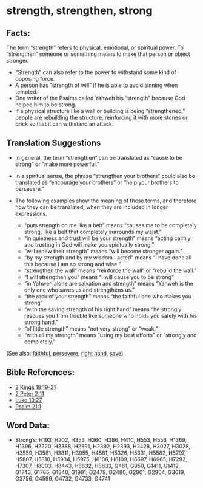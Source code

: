 # strength, strengthen, strong

## Facts:

The term “strength” refers to physical, emotional, or spiritual power. To “strengthen” someone or something means to make that person or object stronger.

* “Strength” can also refer to the power to withstand some kind of opposing force.
* A person has “strength of will” if he is able to avoid sinning when tempted.
* One writer of the Psalms called Yahweh his “strength” because God helped him to be strong.
* If a physical structure like a wall or building is being “strengthened,” people are rebuilding the structure, reinforcing it with more stones or brick so that it can withstand an attack.

## Translation Suggestions

* In general, the term “strengthen” can be translated as “cause to be strong” or “make more powerful.”
* In a spiritual sense, the phrase “strengthen your brothers” could also be translated as “encourage your brothers” or “help your brothers to persevere.”
* The following examples show the meaning of these terms, and therefore how they can be translated, when they are included in longer expressions.

    * “puts strength on me like a belt” means “causes me to be completely strong, like a belt that completely surrounds my waist.”
    * “in quietness and trust will be your strength” means “acting calmly and trusting in God will make you spiritually strong.”
    * “will renew their strength” means “will become stronger again.”
    * “by my strength and by my wisdom I acted” means “I have done all this because I am so strong and wise.”
    * “strengthen the wall” means “reinforce the wall” or “rebuild the wall.”
    * “I will strengthen you” means “I will cause you to be strong”
    * “in Yahweh alone are salvation and strength” means “Yahweh is the only one who saves us and strengthens us.”
    * “the rock of your strength” means “the faithful one who makes you strong”
    * “with the saving strength of his right hand” means “he strongly rescues you from trouble like someone who holds you safely with his strong hand.”
    * “of little strength” means “not very strong” or “weak.”
    * “with all my strength” means “using my best efforts” or “strongly and completely.”

(See also: [faithful](../kt/faithful.md), [persevere](../other/perseverance.md), [right hand](../kt/righthand.md), [save](../kt/save.md))

## Bible References:

* [2 Kings 18:19-21](rc://en/tn/help/2ki/18/19)
* [2 Peter 2:11](rc://en/tn/help/2pe/02/11)
* [Luke 10:27](rc://en/tn/help/luk/10/27)
* [Psalm 21:1](rc://en/tn/help/psa/021/01)

## Word Data:

* Strong’s: H193, H202, H353, H360, H386, H410, H553, H556, H1369, H1396, H2220, H2388, H2391, H2392, H2393, H2428, H3027, H3028, H3559, H3581, H3811, H3955, H4581, H5326, H5331, H5582, H5797, H5807, H5810, H5934, H5975, H6106, H6109, H6697, H6965, H7292, H7307, H8003, H8443, H8632, H8633, G461, G950, G1411, G1412, G1743, G1765, G1840, G1991, G2479, G2480, G2901, G2904, G3619, G3756, G4599, G4732, G4733, G4741
